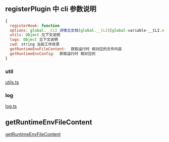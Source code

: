 ## registerPlugin 中 cli 参数说明

```js
{
  registerHook: function
  options: global.__CLI 详情见文档(global.__CLI)[global-variable-__CLI.md]
  utils: Object 见下文说明
  logs: Object 见下文说明
  cwd: string 当前工作目录
  getRuntimeEnvFileContent:  获取运行时 相对应的文件内容
  getRuntimeEnvConfig:  获取运行时 相对应的
}
```

### util

[utils.ts](../src/hooks/utils.md)

### log

[log.ts](../src/lib/log.ts)

## getRuntimeEnvFileContent

[getRuntimeEnvFileContent](../src/hooks/getRuntimeEnvFileContent)